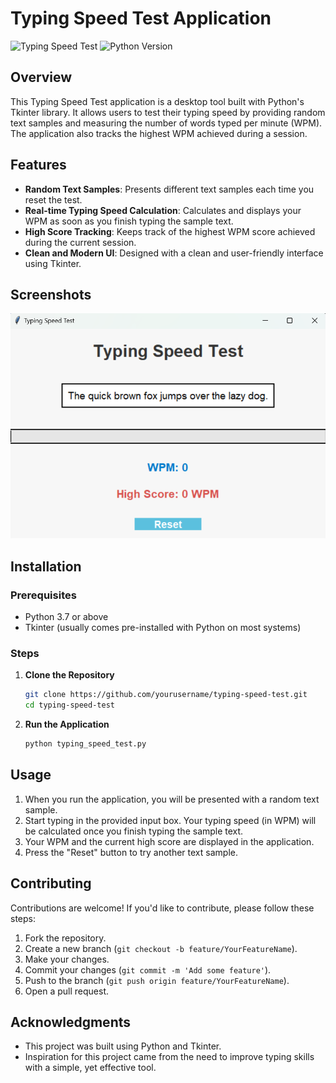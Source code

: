 # Typing Speed Test Application

![Typing Speed Test](https://img.shields.io/badge/Tkinter-typing--speed--test-blue.svg)
![Python Version](https://img.shields.io/badge/python-3.7%2B-blue)

## Overview

This Typing Speed Test application is a desktop tool built with Python's Tkinter library. It allows users to test their typing speed by providing random text samples and measuring the number of words typed per minute (WPM). The application also tracks the highest WPM achieved during a session.

## Features

- **Random Text Samples**: Presents different text samples each time you reset the test.
- **Real-time Typing Speed Calculation**: Calculates and displays your WPM as soon as you finish typing the sample text.
- **High Score Tracking**: Keeps track of the highest WPM score achieved during the current session.
- **Clean and Modern UI**: Designed with a clean and user-friendly interface using Tkinter.

## Screenshots

<img src=preview_img/typing_speed_test.png >

## Installation

### Prerequisites

- Python 3.7 or above
- Tkinter (usually comes pre-installed with Python on most systems)

### Steps

1. **Clone the Repository**

    ```bash
    git clone https://github.com/yourusername/typing-speed-test.git
    cd typing-speed-test
    ```

2. **Run the Application**

    ```bash
    python typing_speed_test.py
    ```

## Usage

1. When you run the application, you will be presented with a random text sample.
2. Start typing in the provided input box. Your typing speed (in WPM) will be calculated once you finish typing the sample text.
3. Your WPM and the current high score are displayed in the application.
4. Press the "Reset" button to try another text sample.

## Contributing

Contributions are welcome! If you'd like to contribute, please follow these steps:

1. Fork the repository.
2. Create a new branch (`git checkout -b feature/YourFeatureName`).
3. Make your changes.
4. Commit your changes (`git commit -m 'Add some feature'`).
5. Push to the branch (`git push origin feature/YourFeatureName`).
6. Open a pull request.


## Acknowledgments

- This project was built using Python and Tkinter.
- Inspiration for this project came from the need to improve typing skills with a simple, yet effective tool.

